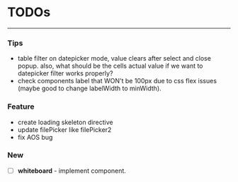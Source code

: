 # TODOs

---

### Tips

- table filter on datepicker mode, value clears after select and close popup. also, what should be the cells actual
  value if we want to datepicker filter works properly?
- check components label that WON't be 100px due to css flex issues (maybe good to change labelWidth to minWidth).

### Feature

- create loading skeleton directive
- update filePicker like filePicker2
- fix AOS bug

### New

- [ ] **whiteboard** - implement component.
